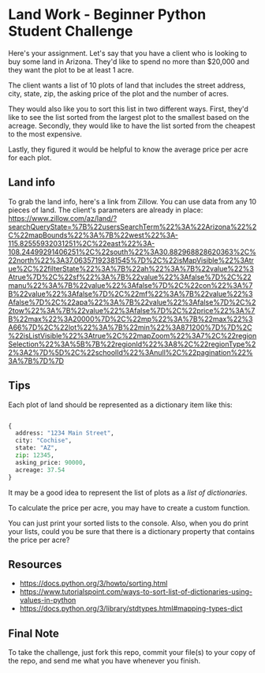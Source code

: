 # Land Work - Beginner Python Student Challenge

Here's your assignment. Let's say that you have a client who is looking to buy some land in Arizona. They'd like to spend no more than $20,000 and they want the plot to be at least 1 acre.

The client wants a list of 10 plots of land that includes the street address, city, state, zip, the asking price of the plot and the number of acres. 

They would also like you to sort this list in two different ways. First, they'd like to see the list sorted from the largest plot to the smallest based on the acreage. Secondly, they would like to have the list sorted from the cheapest to the most expensive. 

Lastly, they figured it would be helpful to know the average price per acre for each plot.

## Land info

To grab the land info, here's a link from Zillow. You can use data from any 10 pieces of land. The client's parameters are already in place: https://www.zillow.com/az/land/?searchQueryState=%7B%22usersSearchTerm%22%3A%22Arizona%22%2C%22mapBounds%22%3A%7B%22west%22%3A-115.82555932031251%2C%22east%22%3A-108.24499291406251%2C%22south%22%3A30.882968828620363%2C%22north%22%3A37.06357192381545%7D%2C%22isMapVisible%22%3Atrue%2C%22filterState%22%3A%7B%22ah%22%3A%7B%22value%22%3Atrue%7D%2C%22sf%22%3A%7B%22value%22%3Afalse%7D%2C%22manu%22%3A%7B%22value%22%3Afalse%7D%2C%22con%22%3A%7B%22value%22%3Afalse%7D%2C%22mf%22%3A%7B%22value%22%3Afalse%7D%2C%22apa%22%3A%7B%22value%22%3Afalse%7D%2C%22tow%22%3A%7B%22value%22%3Afalse%7D%2C%22price%22%3A%7B%22max%22%3A20000%7D%2C%22mp%22%3A%7B%22max%22%3A66%7D%2C%22lot%22%3A%7B%22min%22%3A871200%7D%7D%2C%22isListVisible%22%3Atrue%2C%22mapZoom%22%3A7%2C%22regionSelection%22%3A%5B%7B%22regionId%22%3A8%2C%22regionType%22%3A2%7D%5D%2C%22schoolId%22%3Anull%2C%22pagination%22%3A%7B%7D%7D

## Tips

Each plot of land should be represented as a dictionary item like this:
```python

{
  address: "1234 Main Street",
  city: "Cochise",
  state: "AZ",
  zip: 12345,
  asking_price: 90000,
  acreage: 37.54
}
```

It may be a good idea to represent the list of plots as a _list of dictionaries_.

To calculate the price per acre, you may have to create a custom function.

You can just print your sorted lists to the console. Also, when you do print your lists, could you be sure that there is a dictionary property that contains the price per acre?

## Resources
- https://docs.python.org/3/howto/sorting.html
- https://www.tutorialspoint.com/ways-to-sort-list-of-dictionaries-using-values-in-python
- https://docs.python.org/3/library/stdtypes.html#mapping-types-dict

## Final Note

To take the challenge, just fork this repo, commit your file(s) to your copy of the repo, and send me what you have whenever you finish.
